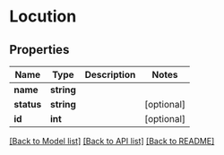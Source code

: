 # Locution

## Properties
Name | Type | Description | Notes
------------ | ------------- | ------------- | -------------
**name** | **string** |  | 
**status** | **string** |  | [optional] 
**id** | **int** |  | [optional] 

[[Back to Model list]](../README.md#documentation-for-models) [[Back to API list]](../README.md#documentation-for-api-endpoints) [[Back to README]](../README.md)


